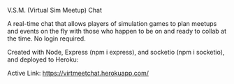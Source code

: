 V.S.M. (Virtual Sim Meetup) Chat

A real-time chat that allows players of simulation games to plan meetups and events on the fly with those who happen to be on and ready to collab at the time. No login required. 

Created with Node, Express (npm i express), and socketio (npm i socketio), and deployed to Heroku:

Active Link: https://virtmeetchat.herokuapp.com/

